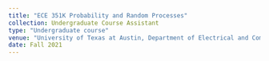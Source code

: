 ```yaml
---
title: "ECE 351K Probability and Random Processes"
collection: Undergraduate Course Assistant
type: "Undergraduate course"
venue: "University of Texas at Austin, Department of Electrical and Computer Engineering"
date: Fall 2021
---
```

